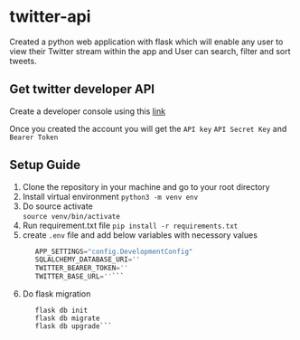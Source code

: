 # twitter-api

Created a python web application with flask which will enable any user to view their Twitter stream within the app and User can search, filter and sort tweets.

## Get twitter developer API

Create a developer console using this [link](https://developer.twitter.com/)

Once you created the account you will get the `API key` `API Secret Key` and `Bearer Token`

## Setup Guide

1. Clone the repository in your machine and go to your root directory
2. Install virtual environment
    ```python3 -m venv env```
3. Do source activate   
    ```source venv/bin/activate```
4. Run requirement.txt file
    ```pip install -r requirements.txt```
5. create `.env` file and add below variables with necessory values
    ```python
       APP_SETTINGS="config.DevelopmentConfig"
       SQLALCHEMY_DATABASE_URI=''
       TWITTER_BEARER_TOKEN=''
       TWITTER_BASE_URL=''```
6. Do flask migration
    ```migration
       flask db init
       flask db migrate
       flask db upgrade```        

